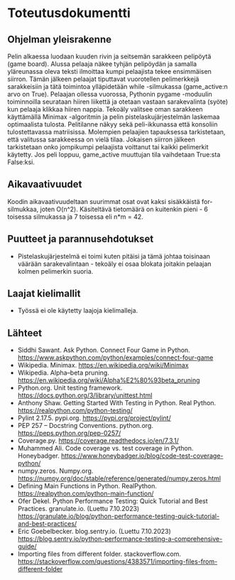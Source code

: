 # Toteutusdokumentti

## Ohjelman yleisrakenne
Pelin alkaessa luodaan kuuden rivin ja seitsemän sarakkeen pelipöytä (game board). Alussa pelaaja näkee tyhjän pelipöydän ja 
samalla yläreunassa oleva teksti ilmoittaa kumpi pelaajista tekee ensimmäisen siirron. Tämän jälkeen pelaajat tiputtavat 
vuorotellen pelimerkkejä sarakkeisiin ja tätä toimintoa ylläpidetään while -silmukassa (game_active:n arvo on True).
Pelaajan ollessa vuorossa, Pythonin pygame -moduulin toiminnoilla seurataan hiiren liikettä ja otetaan vastaan 
sarakevalinta (syöte) kun pelaaja klikkaa hiiren nappia. Tekoäly valitsee oman sarakkeen käyttämällä Minimax -algoritmin 
ja pelin pistelaskujärjestelmän laskemaa optimaalista tulosta. Pelitilanne näkyy sekä peli-ikkunassa että konsoliin 
tulostettavassa matriisissa. Molempien pelaajien tapauksessa tarkistetaan, että valitussa sarakkeessa on vielä tilaa. 
Jokaisen siirron jälkeen tarkistetaan onko jompikumpi pelaajista voittanut tai kaikki pelimerkit käytetty. Jos peli 
loppuu, game_active muuttujan tila vaihdetaan True:sta False:ksi.

## Aikavaativuudet
Koodin aikavaativuudeltaan suurimmat osat ovat kaksi sisäkkäistä for-silmukkaa, joten O(n^2). 
Käsiteltävä tietomäärä on kuitenkin pieni - 6 toisessa silmukassa ja 7 toisessa eli n*m = 42.

## Puutteet ja parannusehdotukset
* Pistelaskujärjestelmä ei toimi kuten pitäisi ja tämä johtaa toisinaan väärään sarakevalintaan - 
tekoäly ei osaa blokata joitakin pelaajan kolmen pelimerkin suoria.

## Laajat kielimallit
* Työssä ei ole käytetty laajoja kielimalleja.

## Lähteet
* Siddhi Sawant. Ask Python. Connect Four Game in Python. https://www.askpython.com/python/examples/connect-four-game
* Wikipedia. Minimax. https://en.wikipedia.org/wiki/Minimax
* Wikipedia. Alpha–beta pruning. https://en.wikipedia.org/wiki/Alpha%E2%80%93beta_pruning
* Python.org. Unit testing framework. https://docs.python.org/3/library/unittest.html
* Anthony Shaw. Getting Started With Testing in Python. Real Python. https://realpython.com/python-testing/
* Pylint 2.17.5. pypi.org. https://pypi.org/project/pylint/
* PEP 257 – Docstring Conventions. python.org. https://peps.python.org/pep-0257/
* Coverage.py. https://coverage.readthedocs.io/en/7.3.1/
* Muhammed Ali. Code coverage vs. test coverage in Python. Honeybadger. https://www.honeybadger.io/blog/code-test-coverage-python/
* numpy.zeros. Numpy.org. https://numpy.org/doc/stable/reference/generated/numpy.zeros.html
* Defining Main Functions in Python. RealPython. https://realpython.com/python-main-function/
* Ofer Dekel. Python Performance Testing: Quick Tutorial and Best Practices. granulate.io. (Luettu 7.10.2023) https://granulate.io/blog/python-performance-testing-quick-tutorial-and-best-practices/
* Eric Goebelbecker. blog.sentry.io. (Luettu 7.10.2023) https://blog.sentry.io/python-performance-testing-a-comprehensive-guide/
* Importing files from different folder. stackoverflow.com.  https://stackoverflow.com/questions/4383571/importing-files-from-different-folder
